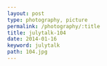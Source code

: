 ```yaml
---
layout: post
type: photography, picture
permalink: /photography/:title
title: julytalk-104
date: 2014-01-16
keyword: julytalk
path: 104.jpg
---
```




